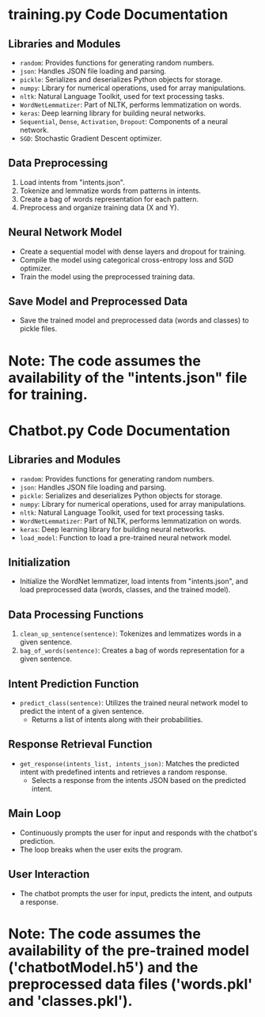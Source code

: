 # training.py Code Documentation

## Libraries and Modules
- `random`: Provides functions for generating random numbers.
- `json`: Handles JSON file loading and parsing.
- `pickle`: Serializes and deserializes Python objects for storage.
- `numpy`: Library for numerical operations, used for array manipulations.
- `nltk`: Natural Language Toolkit, used for text processing tasks.
- `WordNetLemmatizer`: Part of NLTK, performs lemmatization on words.
- `keras`: Deep learning library for building neural networks.
- `Sequential`, `Dense`, `Activation`, `Dropout`: Components of a neural network.
- `SGD`: Stochastic Gradient Descent optimizer.

## Data Preprocessing
1. Load intents from "intents.json".
2. Tokenize and lemmatize words from patterns in intents.
3. Create a bag of words representation for each pattern.
4. Preprocess and organize training data (X and Y).

## Neural Network Model
- Create a sequential model with dense layers and dropout for training.
- Compile the model using categorical cross-entropy loss and SGD optimizer.
- Train the model using the preprocessed training data.

## Save Model and Preprocessed Data
- Save the trained model and preprocessed data (words and classes) to pickle files.

# Note: The code assumes the availability of the "intents.json" file for training.


# Chatbot.py Code Documentation

## Libraries and Modules
- `random`: Provides functions for generating random numbers.
- `json`: Handles JSON file loading and parsing.
- `pickle`: Serializes and deserializes Python objects for storage.
- `numpy`: Library for numerical operations, used for array manipulations.
- `nltk`: Natural Language Toolkit, used for text processing tasks.
- `WordNetLemmatizer`: Part of NLTK, performs lemmatization on words.
- `keras`: Deep learning library for building neural networks.
- `load_model`: Function to load a pre-trained neural network model.

## Initialization
- Initialize the WordNet lemmatizer, load intents from "intents.json", and load preprocessed data (words, classes, and the trained model).

## Data Processing Functions
1. `clean_up_sentence(sentence)`: Tokenizes and lemmatizes words in a given sentence.
2. `bag_of_words(sentence)`: Creates a bag of words representation for a given sentence.

## Intent Prediction Function
- `predict_class(sentence)`: Utilizes the trained neural network model to predict the intent of a given sentence.
  - Returns a list of intents along with their probabilities.

## Response Retrieval Function
- `get_response(intents_list, intents_json)`: Matches the predicted intent with predefined intents and retrieves a random response.
  - Selects a response from the intents JSON based on the predicted intent.

## Main Loop
- Continuously prompts the user for input and responds with the chatbot's prediction.
- The loop breaks when the user exits the program.

## User Interaction
- The chatbot prompts the user for input, predicts the intent, and outputs a response.

# Note: The code assumes the availability of the pre-trained model ('chatbotModel.h5') and the preprocessed data files ('words.pkl' and 'classes.pkl').



